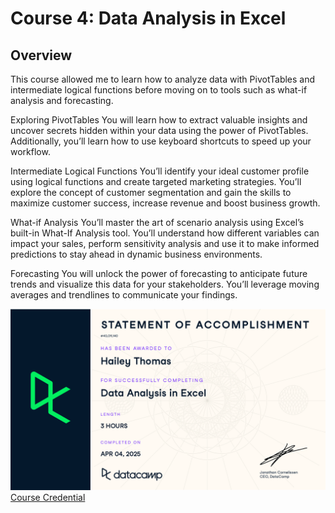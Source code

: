 # Course 4: Data Analysis in Excel

## Overview
This course allowed me to learn how to analyze data with PivotTables and intermediate logical functions before moving on to tools such as what-if analysis and forecasting.

Exploring PivotTables
You will learn how to extract valuable insights and uncover secrets hidden within your data using the power of PivotTables. Additionally, you’ll learn how to use keyboard shortcuts to speed up your workflow.

Intermediate Logical Functions
You’ll identify your ideal customer profile using logical functions and create targeted marketing strategies. You’ll explore the concept of customer segmentation and gain the skills to maximize customer success, increase revenue and boost business growth.

What-if Analysis
You’ll master the art of scenario analysis using Excel’s built-in What-If Analysis tool. You’ll understand how different variables can impact your sales, perform sensitivity analysis and use it to make informed predictions to stay ahead in dynamic business environments.

Forecasting
You will unlock the power of forecasting to anticipate future trends and visualize this data for your stakeholders. You’ll leverage moving averages and trendlines to communicate your findings.

![cert](https://github.com/haileyrthomas01/datacamp-excel-fundamentals/blob/main/data-analysis-in-excel/screenshots/dataanalysis.png)
[Course Credential](https://www.datacamp.com/completed/statement-of-accomplishment/course/bd4b79b282a682bb78149603fa4bb2637060cf14)
